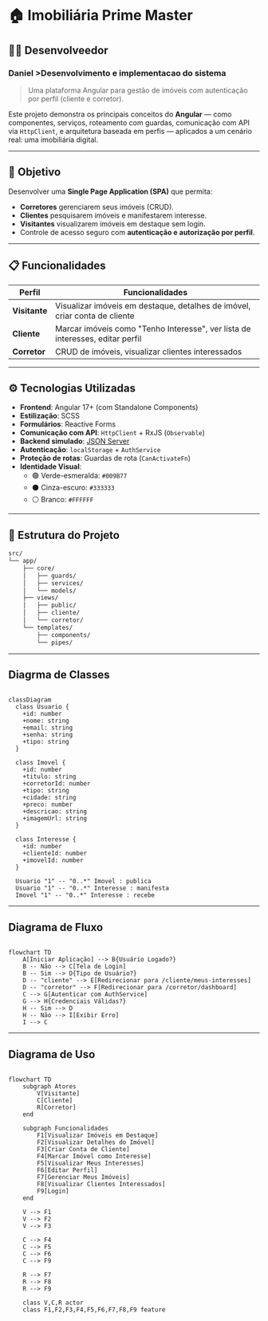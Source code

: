 # 🏠 Imobiliária Prime Master
## 👨‍💻 Desenvolveedor 
### Daniel >Desenvolvimento e implementacao do sistema

> Uma plataforma Angular para gestão de imóveis com autenticação por perfil (cliente e corretor).

Este projeto demonstra os principais conceitos do **Angular** — como componentes, serviços, roteamento com guardas, comunicação com API via `HttpClient`, e arquitetura baseada em perfis — aplicados a um cenário real: uma imobiliária digital.

---

## 🎯 Objetivo

Desenvolver uma **Single Page Application (SPA)** que permita:

- **Corretores** gerenciarem seus imóveis (CRUD).
- **Clientes** pesquisarem imóveis e manifestarem interesse.
- **Visitantes** visualizarem imóveis em destaque sem login.
- Controle de acesso seguro com **autenticação e autorização por perfil**.

---

## 📋 Funcionalidades

| Perfil       | Funcionalidades |
|--------------|-----------------|
| **Visitante** | Visualizar imóveis em destaque, detalhes de imóvel, criar conta de cliente |
| **Cliente**   | Marcar imóveis como "Tenho Interesse", ver lista de interesses, editar perfil |
| **Corretor**  | CRUD de imóveis, visualizar clientes interessados |

---

## ⚙️ Tecnologias Utilizadas

- **Frontend**: Angular 17+ (com Standalone Components)
- **Estilização**: SCSS
- **Formulários**: Reactive Forms
- **Comunicação com API**: `HttpClient` + RxJS (`Observable`)
- **Backend simulado**: [JSON Server](https://github.com/typicode/json-server)
- **Autenticação**: `localStorage` + `AuthService`
- **Proteção de rotas**: Guardas de rota (`CanActivateFn`)
- **Identidade Visual**:  
  - 🟢 Verde-esmeralda: `#009B77`  
  - ⚫ Cinza-escuro: `#333333`  
  - ⚪ Branco: `#FFFFFF`

---

## 📁 Estrutura do Projeto

```bash
src/
└── app/
    ├── core/          
    │   ├── guards/    
    │   ├── services/  
    │   └── models/    
    ├── views/          
    │   ├── public/    
    │   ├── cliente/   
    │   └── corretor/  
    └── templates/     
        ├── components/
        └── pipes/     
```
---

## Diagrma de Classes

```mermaid

classDiagram
  class Usuario {
    +id: number
    +nome: string
    +email: string
    +senha: string
    +tipo: string
  }

  class Imovel {
    +id: number
    +titulo: string
    +corretorId: number
    +tipo: string
    +cidade: string
    +preco: number
    +descricao: string
    +imagemUrl: string
  }

  class Interesse {
    +id: number
    +clienteId: number
    +imovelId: number
  }

  Usuario "1" -- "0..*" Imovel : publica
  Usuario "1" -- "0..*" Interesse : manifesta
  Imovel "1" -- "0..*" Interesse : recebe
```

--- 
## Diagrama de Fluxo 

```mermaid

flowchart TD
    A[Iniciar Aplicação] --> B{Usuário Logado?}
    B -- Não --> C[Tela de Login]
    B -- Sim --> D{Tipo de Usuário?}
    D -- "cliente" --> E[Redirecionar para /cliente/meus-interesses]
    D -- "corretor" --> F[Redirecionar para /corretor/dashboard]
    C --> G[Autenticar com AuthService]
    G --> H{Credenciais Válidas?}
    H -- Sim --> D
    H -- Não --> I[Exibir Erro]
    I --> C
```
---
## Diagrama de Uso

```mermaid 

flowchart TD
    subgraph Atores
        V[Visitante]
        C[Cliente]
        R[Corretor]
    end

    subgraph Funcionalidades
        F1[Visualizar Imóveis em Destaque]
        F2[Visualizar Detalhes do Imóvel]
        F3[Criar Conta de Cliente]
        F4[Marcar Imóvel como Interesse]
        F5[Visualizar Meus Interesses]
        F6[Editar Perfil]
        F7[Gerenciar Meus Imóveis]
        F8[Visualizar Clientes Interessados]
        F9[Login]
    end

    V --> F1
    V --> F2
    V --> F3

    C --> F4
    C --> F5
    C --> F6
    C --> F9

    R --> F7
    R --> F8
    R --> F9

    class V,C,R actor
    class F1,F2,F3,F4,F5,F6,F7,F8,F9 feature
```
